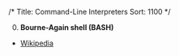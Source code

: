 /*
Title: Command-Line Interpreters
Sort: 1100
*/

0. **Bourne-Again shell (BASH)**

  * [Wikipedia](https://en.wikipedia.org/wiki/Bash_(Unix_shell))
